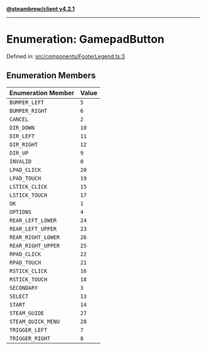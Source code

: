 [**@steambrew/client v4.2.1**](../README.md)

***

# Enumeration: GamepadButton

Defined in: [src/components/FooterLegend.ts:3](https://github.com/SteamClientHomebrew/SDK/blob/main/typescript-packages/client/src/components/FooterLegend.ts#L3)

## Enumeration Members

| Enumeration Member | Value |
| ------ | ------ |
| <a id="bumper_left"></a> `BUMPER_LEFT` | `5` |
| <a id="bumper_right"></a> `BUMPER_RIGHT` | `6` |
| <a id="cancel"></a> `CANCEL` | `2` |
| <a id="dir_down"></a> `DIR_DOWN` | `10` |
| <a id="dir_left"></a> `DIR_LEFT` | `11` |
| <a id="dir_right"></a> `DIR_RIGHT` | `12` |
| <a id="dir_up"></a> `DIR_UP` | `9` |
| <a id="invalid"></a> `INVALID` | `0` |
| <a id="lpad_click"></a> `LPAD_CLICK` | `20` |
| <a id="lpad_touch"></a> `LPAD_TOUCH` | `19` |
| <a id="lstick_click"></a> `LSTICK_CLICK` | `15` |
| <a id="lstick_touch"></a> `LSTICK_TOUCH` | `17` |
| <a id="ok"></a> `OK` | `1` |
| <a id="options"></a> `OPTIONS` | `4` |
| <a id="rear_left_lower"></a> `REAR_LEFT_LOWER` | `24` |
| <a id="rear_left_upper"></a> `REAR_LEFT_UPPER` | `23` |
| <a id="rear_right_lower"></a> `REAR_RIGHT_LOWER` | `26` |
| <a id="rear_right_upper"></a> `REAR_RIGHT_UPPER` | `25` |
| <a id="rpad_click"></a> `RPAD_CLICK` | `22` |
| <a id="rpad_touch"></a> `RPAD_TOUCH` | `21` |
| <a id="rstick_click"></a> `RSTICK_CLICK` | `16` |
| <a id="rstick_touch"></a> `RSTICK_TOUCH` | `18` |
| <a id="secondary"></a> `SECONDARY` | `3` |
| <a id="select"></a> `SELECT` | `13` |
| <a id="start"></a> `START` | `14` |
| <a id="steam_guide"></a> `STEAM_GUIDE` | `27` |
| <a id="steam_quick_menu"></a> `STEAM_QUICK_MENU` | `28` |
| <a id="trigger_left"></a> `TRIGGER_LEFT` | `7` |
| <a id="trigger_right"></a> `TRIGGER_RIGHT` | `8` |
